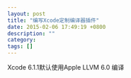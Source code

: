 ```yaml
---
layout: post
title: "编写Xcode定制编译器插件"
date: 2015-02-06 17:49:19 +0800
description: ""
category: 
tags: []
---
```


Xcode 6.1.1默认使用Apple LLVM 6.0 编译
